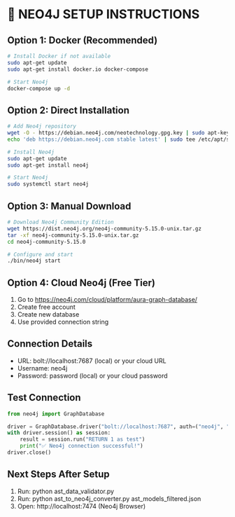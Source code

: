 
# 🎯 NEO4J SETUP INSTRUCTIONS

## Option 1: Docker (Recommended)
```bash
# Install Docker if not available
sudo apt-get update
sudo apt-get install docker.io docker-compose

# Start Neo4j
docker-compose up -d
```

## Option 2: Direct Installation
```bash
# Add Neo4j repository
wget -O - https://debian.neo4j.com/neotechnology.gpg.key | sudo apt-key add -
echo 'deb https://debian.neo4j.com stable latest' | sudo tee /etc/apt/sources.list.d/neo4j.list

# Install Neo4j
sudo apt-get update
sudo apt-get install neo4j

# Start Neo4j
sudo systemctl start neo4j
```

## Option 3: Manual Download
```bash
# Download Neo4j Community Edition
wget https://dist.neo4j.org/neo4j-community-5.15.0-unix.tar.gz
tar -xf neo4j-community-5.15.0-unix.tar.gz
cd neo4j-community-5.15.0

# Configure and start
./bin/neo4j start
```

## Option 4: Cloud Neo4j (Free Tier)
1. Go to https://neo4j.com/cloud/platform/aura-graph-database/
2. Create free account
3. Create new database
4. Use provided connection string

## Connection Details
- URL: bolt://localhost:7687 (local) or your cloud URL
- Username: neo4j
- Password: password (local) or your cloud password

## Test Connection
```python
from neo4j import GraphDatabase

driver = GraphDatabase.driver("bolt://localhost:7687", auth=("neo4j", "password"))
with driver.session() as session:
    result = session.run("RETURN 1 as test")
    print("✅ Neo4j connection successful!")
driver.close()
```

## Next Steps After Setup
1. Run: python ast_data_validator.py
2. Run: python ast_to_neo4j_converter.py ast_models_filtered.json
3. Open: http://localhost:7474 (Neo4j Browser)
